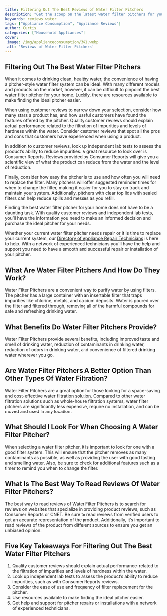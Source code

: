 ```yaml
---
title: Filtering Out The Best Reviews of Water Filter Pitchers
description: "Get the scoop on the latest water filter pitchers for your home We review the top models to find out which filter is best for you From price to filtration power  get the full report"
keywords: reviews water
tags: ["Appliance Consumption", "Appliance Reviews"]
author: Curtis
categories: ["Household Appliances"]
cover: 
 image: /img/applianceconsumption/361.webp
 alt: 'Reviews of Water Filter Pitchers'
---
```

## Filtering Out The Best Water Filter Pitchers

When it comes to drinking clean, healthy water, the convenience of having a pitcher-style water filter system can be ideal. With many different models and products on the market, however, it can be difficult to pinpoint the best water filter pitcher for your home. Luckily, there are resources available to make finding the ideal pitcher easier. 

When using customer reviews to narrow down your selection, consider how many stars a product has, and how useful customers have found the features offered by the pitcher. Quality customer reviews should explain actual performance related to the filtration of impurities and levels of hardness within the water. Consider customer reviews that spot all the pros and cons that customers have experienced when using a product. 

In addition to customer reviews, look up independent lab tests to assess the product’s ability to reduce impurities. A great resource to look over is Consumer Reports. Reviews provided by Consumer Reports will give you a scientific view of what the product can reduce from the water and the level of reduction. 

Finally, consider how easy the pitcher is to use and how often you will need to replace the filter. Many pitchers will offer suggested reminder times for when to change the filter, making it easier for you to stay on track and maintain your system. Additionally, pitchers with clear top lids with sealed filters can help reduce spills and messes as you refill. 

Finding the best water filter pitcher for your home does not have to be a daunting task. With quality customer reviews and independent lab tests, you’ll have the information you need to make an informed decision and purchase the ideal pitcher for your needs.

Whether your current water filter pitcher needs repair or it is time to replace your current system, our [Directory of Appliance Repair Technicians](./pages/appliance-repair-technicians) is here to help. With a network of experienced technicians you’ll have the help and support you need to have a smooth and successful repair or installation of your pitcher.

## What Are Water Filter Pitchers And How Do They Work?

Water Filter Pitchers are a convenient way to purify water by using filters. The pitcher has a large container with an insertable filter that traps impurities like chlorine, metals, and calcium deposits. Water is poured over the filter and filtered through, removing all of the harmful compounds for safe and refreshing drinking water.

## What Benefits Do Water Filter Pitchers Provide?

Water Filter Pitchers provide several benefits, including improved taste and smell of drinking water, reduction of contaminants in drinking water, reduction of odors in drinking water, and convenience of filtered drinking water wherever you go.

## Are Water Filter Pitchers A Better Option Than Other Types Of Water Filtration?

Water Filter Pitchers are a great option for those looking for a space-saving and cost-effective water filtration solution. Compared to other water filtration solutions such as whole-house filtration systems, water filter pitchers are significantly less expensive, require no installation, and can be moved and used in any location.

## What Should I Look For When Choosing A Water Filter Pitcher?

When selecting a water filter pitcher, it is important to look for one with a good filter system. This will ensure that the pitcher removes as many contaminants as possible, as well as providing the user with good tasting and smelling water. Also, be sure to check for additional features such as a timer to remind you when to change the filter.

## What Is The Best Way To Read Reviews Of Water Filter Pitchers?

The best way to read reviews of Water Filter Pitchers is to search for reviews on websites that specialize in providing product reviews, such as Consumer Reports or CNET. Be sure to read reviews from verified users to get an accurate representation of the product. Additionally, it’s important to read reviews of the product from different sources to ensure you get an unbiased opinion.

## Five Key Takeaways For Filtering Out The Best Water Filter Pitchers 
1. Quality customer reviews should explain actual performance-related to the filtration of impurities and levels of hardness within the water.
2. Look up independent lab tests to assess the product’s ability to reduce impurities, such as with Consumer Reports reviews.
3. Consider the ease of use and frequency of filter replacement for the pitcher.
4. Use resources available to make finding the ideal pitcher easier.
5. Get help and support for pitcher repairs or installations with a network of experienced technicians.
